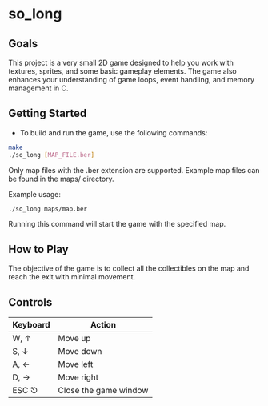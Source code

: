# so_long

## Goals
This project is a very small 2D game designed to help you work with textures, sprites, and some basic gameplay elements. The game also enhances your understanding of game loops, event handling, and memory management in C.

## Getting Started
* To build and run the game, use the following commands:

```sh
make
./so_long [MAP_FILE.ber]
```

Only map files with the .ber extension are supported. Example map files can be found in the maps/ directory.

Example usage:
```sh
./so_long maps/map.ber
```
Running this command will start the game with the specified map.

## How to Play
The objective of the game is to collect all the collectibles on the map and reach the exit with minimal movement.


## Controls
| Keyboard | Action           |
|----------|-----------------|
| W, ↑    | Move up         |
| S, ↓    | Move down       |
| A, ←    | Move left       |
| D, →    | Move right      |
| ESC ⎋   | Close the game window |